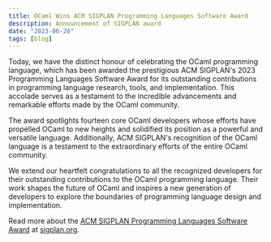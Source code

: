 ```yaml
---
title: OCaml Wins ACM SIGPLAN Programming Languages Software Award
description: Announcement of SIGPLAN award
date: "2023-06-20"
tags: [blog]
---
```


Today, we have the distinct honour of celebrating the OCaml programming language, which has been awarded the prestigious ACM SIGPLAN's 2023 Programming Languages Software Award for its outstanding contributions in programming language research, tools, and implementation. This accolade serves as a testament to the incredible advancements and remarkable efforts made by the OCaml community. 

The award spotlights fourteen core OCaml developers whose efforts have propelled OCaml to new heights and solidified its position as a powerful and versatile language. Additionally, ACM SIGPLAN's recognition of the OCaml language is a testament to the extraordinary efforts of the entire OCaml community. 

We extend our heartfelt congratulations to all the recognized developers for their outstanding contributions to the OCaml programming language. Their work shapes the future of OCaml and inspires a new generation of developers to explore the boundaries of programming language design and implementation.

Read more about the [ACM SIGPLAN Programming Languages Software Award](https://www.sigplan.org/Awards/Software/) at [sigplan.org](https://www.sigplan.org).
